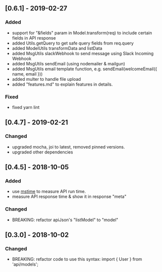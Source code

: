 ## [0.6.1] - 2019-02-27

### Added
- support for "&fields" param in Model.transform(req) to include certain fields in API response
- added Utils.getQuery to get safe query fields from req.query
- added ModelUtils transformData and listData
- added MsgUtils slackWebhook to send message using Slack Incoming Webhook
- added MsgUtils sendEmail (using nodemailer & mailgun)
- added MsgUtils email template function, e.g. sendEmail(welcomeEmail({ name, email }))
- added multer to handle file upload
- added "features.md" to explain features in details.
### Fixed
- fixed yarn lint

## [0.4.7] - 2019-02-21

### Changed
- upgraded mocha, joi to latest, removed pinned versions.
- upgraded other dependencies

## [0.4.5] - 2018-10-05

### Added
- use [mstime](https://github.com/ngduc/mstime) to measure API run time.
- measure API response time & show it in response "meta"
### Changed
- BREAKING: refactor apiJson's "listModel" to "model"

## [0.3.0] - 2018-10-02

### Changed
- BREAKING: refactor code to use this syntax: import { User } from 'api/models';
